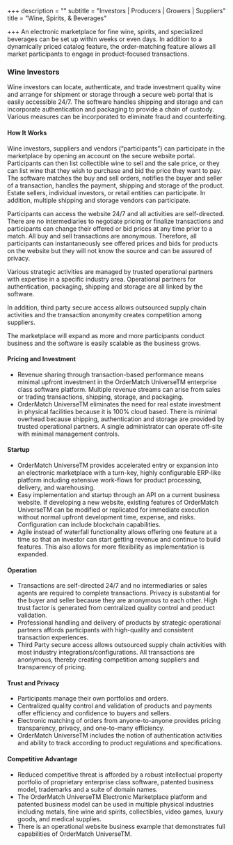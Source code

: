 +++
description = ""
subtitle = "Investors | Producers | Growers | Suppliers"
title = "Wine, Spirits, & Beverages"

+++
An electronic marketplace for fine wine, spirits, and specialized beverages can be set up within weeks or even days. In addition to a dynamically priced catalog feature, the order-matching feature allows all market participants to engage in product-focused transactions.

### Wine Investors

Wine investors can locate, authenticate, and trade investment quality wine and arrange for shipment or storage through a secure web portal that is easily accessible 24/7. The software handles shipping and storage and can incorporate authentication and packaging to provide a chain of custody. Various measures can be incorporated to eliminate fraud and counterfeiting.

#### How It Works

Wine investors, suppliers and vendors (“participants”) can participate in the marketplace by opening an account on the secure website portal. Participants can then list collectible wine to sell and the sale price, or they can list wine that they wish to purchase and bid the price they want to pay. The software matches the buy and sell orders, notifies the buyer and seller of a transaction, handles the payment, shipping and storage of the product. Estate sellers, individual investors, or retail entities can participate. In addition, multiple shipping and storage vendors can participate.

Participants can access the website 24/7 and all activities are self-directed. There are no intermediaries to negotiate pricing or finalize transactions and participants can change their offered or bid prices at any time prior to a match. All buy and sell transactions are anonymous. Therefore, all participants can instantaneously see offered prices and bids for products on the website but they will not know the source and can be assured of privacy.

Various strategic activities are managed by trusted operational partners with expertise in a specific industry area. Operational partners for authentication, packaging, shipping and storage are all linked by the software.

In addition, third party secure access allows outsourced supply chain activities and the transaction anonymity creates competition among suppliers.

The marketplace will expand as more and more participants conduct business and the software is easily scalable as the business grows.

#### Pricing and Investment

* Revenue sharing through transaction-based performance means minimal upfront investment in the OrderMatch UniverseTM enterprise class software platform. Multiple revenue streams can arise from sales or trading transactions, shipping, storage, and packaging.
* OrderMatch UniverseTM eliminates the need for real estate investment in physical facilities because it is 100% cloud based. There is minimal overhead because shipping, authentication and storage are provided by trusted operational partners. A single administrator can operate off-site with minimal management controls.

#### Startup

* OrderMatch UniverseTM provides accelerated entry or expansion into an electronic marketplace with a turn-key, highly configurable ERP-like platform including extensive work-flows for product processing, delivery, and warehousing.
* Easy implementation and startup through an API on a current business website. If developing a new website, existing features of OrderMatch UniverseTM can be modified or replicated for immediate execution without normal upfront development time, expense, and risks. Configuration can include blockchain capabilities.
* Agile instead of waterfall functionality allows offering one feature at a time so that an investor can start getting revenue and continue to build features. This also allows for more flexibility as implementation is expanded.

#### Operation

* Transactions are self-directed 24/7 and no intermediaries or sales agents are required to complete transactions. Privacy is substantial for the buyer and seller because they are anonymous to each other. High trust factor is generated from centralized quality control and product validation.
* Professional handling and delivery of products by strategic operational partners affords participants with high-quality and consistent transaction experiences.
* Third Party secure access allows outsourced supply chain activities with most industry integrations/configurations. All transactions are anonymous, thereby creating competition among suppliers and transparency of pricing.

#### Trust and Privacy

* Participants manage their own portfolios and orders.
* Centralized quality control and validation of products and payments offer efficiency and confidence to buyers and sellers.
* Electronic matching of orders from anyone-to-anyone provides pricing transparency, privacy, and one-to-many efficiency.
* OrderMatch UniverseTM includes the notion of authentication activities and ability to track according to product regulations and specifications.

#### Competitive Advantage

* Reduced competitive threat is afforded by a robust intellectual property portfolio of proprietary enterprise class software, patented business model, trademarks and a suite of domain names.
* The OrderMatch UniverseTM Electronic Marketplace platform and patented business model can be used in multiple physical industries including metals, fine wine and spirits, collectibles, video games, luxury goods, and medical supplies.
* There is an operational website business example that demonstrates full capabilities of OrderMatch UniverseTM.